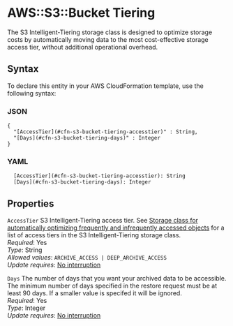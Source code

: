 # AWS::S3::Bucket Tiering<a name="aws-properties-s3-bucket-tiering"></a>

The S3 Intelligent\-Tiering storage class is designed to optimize storage costs by automatically moving data to the most cost\-effective storage access tier, without additional operational overhead\.

## Syntax<a name="aws-properties-s3-bucket-tiering-syntax"></a>

To declare this entity in your AWS CloudFormation template, use the following syntax:

### JSON<a name="aws-properties-s3-bucket-tiering-syntax.json"></a>

```
{
  "[AccessTier](#cfn-s3-bucket-tiering-accesstier)" : String,
  "[Days](#cfn-s3-bucket-tiering-days)" : Integer
}
```

### YAML<a name="aws-properties-s3-bucket-tiering-syntax.yaml"></a>

```
  [AccessTier](#cfn-s3-bucket-tiering-accesstier): String
  [Days](#cfn-s3-bucket-tiering-days): Integer
```

## Properties<a name="aws-properties-s3-bucket-tiering-properties"></a>

`AccessTier`  <a name="cfn-s3-bucket-tiering-accesstier"></a>
S3 Intelligent\-Tiering access tier\. See [Storage class for automatically optimizing frequently and infrequently accessed objects](https://docs.aws.amazon.com/AmazonS3/latest/dev/storage-class-intro.html#sc-dynamic-data-access) for a list of access tiers in the S3 Intelligent\-Tiering storage class\.  
*Required*: Yes  
*Type*: String  
*Allowed values*: `ARCHIVE_ACCESS | DEEP_ARCHIVE_ACCESS`  
*Update requires*: [No interruption](https://docs.aws.amazon.com/AWSCloudFormation/latest/UserGuide/using-cfn-updating-stacks-update-behaviors.html#update-no-interrupt)

`Days`  <a name="cfn-s3-bucket-tiering-days"></a>
The number of days that you want your archived data to be accessible\. The minimum number of days specified in the restore request must be at least 90 days\. If a smaller value is specifed it will be ignored\.   
*Required*: Yes  
*Type*: Integer  
*Update requires*: [No interruption](https://docs.aws.amazon.com/AWSCloudFormation/latest/UserGuide/using-cfn-updating-stacks-update-behaviors.html#update-no-interrupt)